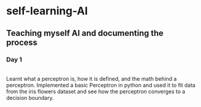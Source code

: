 # self-learning-AI
<h2>Teaching myself AI and documenting the process</h2>
<h3>Day 1</h3> <br>
Learnt what a perceptron is, how it is defined, and the math behind a perceptron. Implemented a basic Perceptron in python and used it to fit data from the iris flowers dataset and see how the perceptron converges to a decision boundary.
